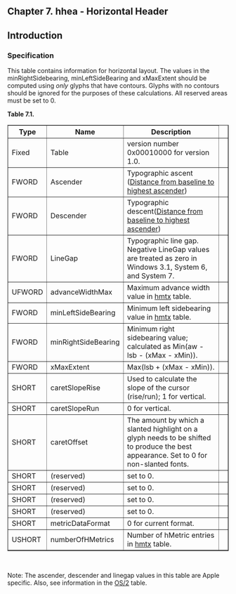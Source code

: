 <div xmlns="http://www.w3.org/1999/xhtml" role="" class="chapter"><div class="titlepage"><div><div><h2 class="title"><a name="chapter.hhea"></a>Chapter 7. hhea - Horizontal Header</h2></div></div></div><div role="fragment" class="section"><div class="titlepage"><div><div><h2 class="title" style="clear: both"><a name="idm383057302528"></a>Introduction</h2></div></div></div><div role="specification" class="section"><div class="titlepage"><div><div><h3 class="title"><a name="section.7.1.1"></a>Specification</h3></div></div></div><p role="">This table contains information for horizontal layout.
          The values in the minRightSidebearing, minLeftSideBearing
          and xMaxExtent should be computed using
          <span role="" class="emphasis"><em>only</em></span> glyphs that have contours. Glyphs
          with no contours should be ignored for the purposes of these
          calculations. All reserved areas must be set to 0.</p><div class="table"><a name="idm383057299584"></a><p class="title"><strong>Table 7.1. </strong></p><div class="table-contents"><table role="" class="table" border="1"><colgroup><col/><col/><col/><col/></colgroup><thead><tr><th role="">Type</th><th role="">Name</th><th role="">Description</th><td class="auto-generated"> </td></tr></thead><tbody><tr><td role="">Fixed</td><td role="">Table</td><td role="">version number 0x00010000 for version
              1.0.</td><td class="auto-generated"> </td></tr><tr><td role="">FWORD</td><td role="">Ascender</td><td role="">Typographic ascent (<a role="" class="ulink" href="http://developer.apple.com/fonts/TTRefMan/RM06/Chap6hhea.html" target="_top">Distance
            from baseline to highest ascender</a>)</td><td class="auto-generated"> </td></tr><tr><td role="">FWORD</td><td role="">Descender</td><td role="">Typographic descent(<a role="" class="ulink" href="http://developer.apple.com/fonts/TTRefMan/RM06/Chap6hhea.html" target="_top">Distance
            from baseline to highest ascender</a>)</td><td class="auto-generated"> </td></tr><tr><td role="">FWORD</td><td role="">LineGap</td><td role="">Typographic line gap. Negative LineGap values are
              treated as zero in Windows 3.1, System 6, and System
              7.</td><td class="auto-generated"> </td></tr><tr><td role="">UFWORD</td><td role="">advanceWidthMax</td><td role="">Maximum advance width value in
              <a role="" class="link" href="chapter.hmtx.html" title="Chapter 8. hmtx - Horizontal Metrics">hmtx</a> table.</td><td class="auto-generated"> </td></tr><tr><td role="">FWORD</td><td role="">minLeftSideBearing</td><td role="">Minimum left sidebearing value in
              <a role="" class="link" href="chapter.hmtx.html" title="Chapter 8. hmtx - Horizontal Metrics">hmtx</a> table.</td><td class="auto-generated"> </td></tr><tr><td role="">FWORD</td><td role="">minRightSideBearing</td><td role="">Minimum right sidebearing value; calculated
              as Min(aw - lsb - (xMax - xMin)).</td><td class="auto-generated"> </td></tr><tr><td role="">FWORD</td><td role="">xMaxExtent</td><td role="">Max(lsb + (xMax - xMin)).</td><td class="auto-generated"> </td></tr><tr><td role="">SHORT</td><td role="">caretSlopeRise</td><td role="">Used to calculate the slope of the cursor
              (rise/run); 1 for vertical.</td><td class="auto-generated"> </td></tr><tr><td role="">SHORT</td><td role="">caretSlopeRun</td><td role="">0 for vertical.</td><td class="auto-generated"> </td></tr><tr><td role="">SHORT</td><td role="">caretOffset</td><td role="">The amount by which a slanted highlight on a
              glyph needs to be shifted to produce the best
              appearance. Set to 0 for non-slanted
              fonts.</td><td class="auto-generated"> </td></tr><tr><td role="">SHORT</td><td role="">(reserved)</td><td role="">set to 0.</td><td class="auto-generated"> </td></tr><tr><td role="">SHORT</td><td role="">(reserved)</td><td role="">set to 0.</td><td class="auto-generated"> </td></tr><tr><td role="">SHORT</td><td role="">(reserved)</td><td role="">set to 0.</td><td class="auto-generated"> </td></tr><tr><td role="">SHORT</td><td role="">(reserved)</td><td role="">set to 0.</td><td class="auto-generated"> </td></tr><tr><td role="">SHORT</td><td role="">metricDataFormat</td><td role="">0 for current format.</td><td class="auto-generated"> </td></tr><tr><td role="">USHORT</td><td role="">numberOfHMetrics</td><td role="">Number of hMetric entries in
              <a role="" class="link" href="chapter.hmtx.html" title="Chapter 8. hmtx - Horizontal Metrics">hmtx</a> table.</td><td class="auto-generated"> </td></tr></tbody></table></div></div><br class="table-break"/><p role="">Note: The ascender, descender and linegap values in this
	  table are Apple specific. Also, see information in the
	  <a role="" class="link" href="chapter.OS2.html" title="Chapter 11. OS/2 - OS/2 and Windows Metrics">OS/2</a> table.</p></div></div></div>